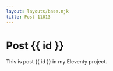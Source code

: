 ```yaml
---
layout: layouts/base.njk
title: Post 11013
---
```


# Post {{ id }}

This is post {{ id }} in my Eleventy project.
